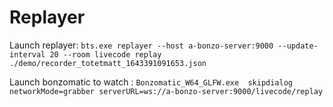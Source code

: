 # Replayer 

Launch replayer:
`bts.exe replayer --host a-bonzo-server:9000 --update-interval 20 --room livecode replay ./demo/recorder_totetmatt_1643391091653.json`

Launch bonzomatic to watch : 
`Bonzomatic_W64_GLFW.exe  skipdialog networkMode=grabber serverURL=ws://a-bonzo-server:9000/livecode/replay`